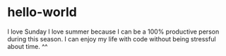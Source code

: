 # hello-world
I love Sunday
I love summer because I can be a 100% productive person during this season. I can enjoy my life with code without being stressful about time. ^^ 
